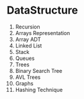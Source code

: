 # DataStructure
1. Recursion
2. Arrays Representation
3. Array ADT
4. Linked List
5. Stack
6. Queues
7. Trees
8. Binary Search Tree
9. AVL Trees
10. Graphs
11. Hashing Technique